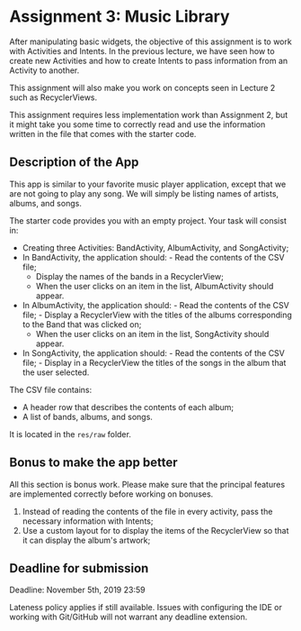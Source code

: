 # Assignment 3: Music Library

After manipulating basic widgets, the objective of this assignment is to
work with Activities and Intents. In the previous lecture, we have seen
how to create new Activities and how to create Intents to pass
information from an Activity to another.

This assignment will also make you work on concepts seen in Lecture 2
such as RecyclerViews.

This assignment requires less implementation work than Assignment 2, but
it might take you some time to correctly read and use the information
written in the file that comes with the starter code.

## Description of the App

This app is similar to your favorite music player application, except
that we are not going to play any song. We will simply be listing names
of artists, albums, and songs.

The starter code provides you with an empty project. Your task will
consist in:

- Creating three Activities: BandActivity, AlbumActivity, and
  SongActivity;
- In BandActivity, the application should:
		- Read the contents of the CSV file;
    - Display the names of the bands in a RecyclerView;
    - When the user clicks on an item in the list, AlbumActivity should
      appear.
- In AlbumActivity, the application should:
		- Read the contents of the CSV file;
		- Display a RecyclerView with the titles of the albums corresponding
		  to the Band that was clicked on;
    - When the user clicks on an item in the list, SongActivity should
      appear.
- In SongActivity, the application should:
		- Read the contents of the CSV file;
		- Display in a RecyclerView the titles of the songs in the album
		  that the user selected.

The CSV file contains:

- A header row that describes the contents of each album;
- A list of bands, albums, and songs.

It is located in the `res/raw` folder.

## Bonus to make the app better

All this section is bonus work. Please make sure that the principal
features are implemented correctly before working on bonuses.

1. Instead of reading the contents of the file in every activity, pass
	 the necessary information with Intents;
2. Use a custom layout for to display the items of the RecyclerView so
	 that it can display the album's artwork;

## Deadline for submission

Deadline: November 5th, 2019 23:59

Lateness policy applies if still available. Issues with configuring the
IDE or working with Git/GitHub will not warrant any deadline extension.
